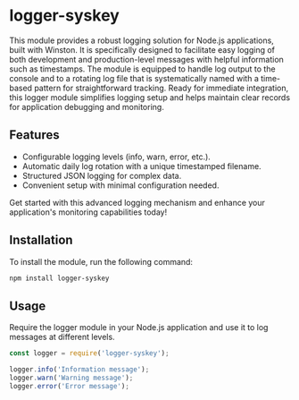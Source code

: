 # logger-syskey

This module provides a robust logging solution for Node.js applications, built with Winston. It is specifically designed to facilitate easy logging of both development and production-level messages with helpful information such as timestamps. The module is equipped to handle log output to the console and to a rotating log file that is systematically named with a time-based pattern for straightforward tracking. Ready for immediate integration, this logger module simplifies logging setup and helps maintain clear records for application debugging and monitoring.

## Features

* Configurable logging levels (info, warn, error, etc.).
* Automatic daily log rotation with a unique timestamped filename.
* Structured JSON logging for complex data.
* Convenient setup with minimal configuration needed.

Get started with this advanced logging mechanism and enhance your application's monitoring capabilities today!
  
## Installation

To install the module, run the following command:

```bash
npm install logger-syskey
```
## Usage
Require the logger module in your Node.js application and use it to log messages at different levels.
```js
const logger = require('logger-syskey');

logger.info('Information message');
logger.warn('Warning message');
logger.error('Error message');
```